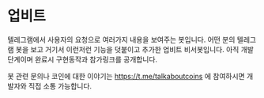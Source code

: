 # 업비트 
텔레그램에서 사용자의 요청으로 여러가지 내용을 보여주는 봇입니다.
어떤 분의 텔레그램 봇을 보고 거기서 이런저런 기능을 덧붙이고 추가한 업비트 비서봇입니다.
아직 개발단계이며 완료시 구현동작과 참가링크를 공개합니다.

봇 관련 문의나 코인에 대한 이야기는
https://t.me/talkaboutcoins 에 참여하시면 개발자와 직접 소통 가능합니다.
